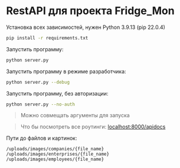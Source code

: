 # RestAPI для проекта Fridge_Mon

Установка всех зависимостей, нужен Python 3.9.13 (pip 22.0.4)

```sh
pip install -r requirements.txt
```

Запустить программу:

```sh
python server.py
```

Запустить программу в режиме разработчика:

```sh
python server.py --debug
```

Запустить программу, без авторизации:

```sh
python server.py --no-auth
```

> Можно совмещать аргументы для запуска

> Что бы посмотреть все роутинги: [localhost:8000/apidocs](http://localhost:8000/apidocs)

Пути до файлов и картинок:

```
/uploads/images/companies/{file_name}
/uploads/images/enterprises/{file_name}
/uploads/images/employees/{file_name}
```
